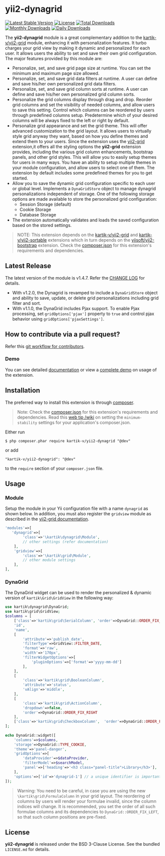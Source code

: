 yii2-dynagrid
=============

[![Latest Stable Version](https://poser.pugx.org/kartik-v/yii2-dynagrid/v/stable)](https://packagist.org/packages/kartik-v/yii2-dynagrid)
[![License](https://poser.pugx.org/kartik-v/yii2-dynagrid/license)](https://packagist.org/packages/kartik-v/yii2-dynagrid)
[![Total Downloads](https://poser.pugx.org/kartik-v/yii2-dynagrid/downloads)](https://packagist.org/packages/kartik-v/yii2-dynagrid)
[![Monthly Downloads](https://poser.pugx.org/kartik-v/yii2-dynagrid/d/monthly)](https://packagist.org/packages/kartik-v/yii2-dynagrid)
[![Daily Downloads](https://poser.pugx.org/kartik-v/yii2-dynagrid/d/daily)](https://packagist.org/packages/kartik-v/yii2-dynagrid)

The **yii2-dynagrid**  module is a great complementary addition to the [kartik-v/yii2-grid](https://github.com/kartik-v/yii2-grid) module, enhancing
it with personalization features. It turbo charges your grid view by making it dynamic and personalized for each user. It allows users the ability to 
set and save their own grid configuration. The major features provided by this module are:

- Personalize, set, and save grid page size at runtime. You can set the minimum and maximum page size allowed.
- Personalize, set, and save grid data filters at runtime. A user can define and save his/her own personalized grid data filters.
- Personalize, set, and save grid column sorts at runtime. A user can define and save his/her own personalized grid column sorts.
- Personalize the grid columns display through drag and drop. Reorder grid columns and set the visibility of needed columns, and allow users to save this setting. 
  Control which columns can be reordered by users through predefined columns setup. Predetermine which of your desired columns will be always fixed to the left or right by 
  default.
- Personalize grid appearance and set the grid theme. This will offer advanced customization to the grid layout. It allows users to virtually style grid 
  anyway they want, based on how you define themes and extend them to your users. Since the extension uses the [yii2-grid](https://github.com/kartik-v/yii2-grid)
  extension,it offers all the styling options the **yii2-grid** extension provides, including the various grid column enhancements, bootstrap panels, and other grid styles. 
  This will allow you to easily setup themes for users in   many ways. You have an ability to setup multiple themes in your module configuration, and allow users to select one of them. The extension by 
  default includes some predefined themes for you to get started.
- Allow you to save the dynamic grid configuration specific to each user or global level. Implements a `DynaGridStore` object to manage dynagrid personalizations independent of storage. One of the following storage options are made available to store 
  the personalized grid configuration:
  - Session Storage (default)
  - Cookie Storage 
  - Database Storage
- The extension automatically validates and loads the saved configuration based on the stored settings.

> NOTE: This extension depends on the [kartik-v/yii2-grid](https://github.com/kartik-v/yii2-grid) and [kartik-v/yii2-sortable](https://github.com/kartik-v/yii2-sortable) extensions which in turn depends on the 
[yiisoft/yii2-bootstrap](https://github.com/yiisoft/yii2/tree/master/extensions/bootstrap) extension. Check the 
[composer.json](https://github.com/kartik-v/yii2-dynagrid/blob/master/composer.json) for this extension's requirements and dependencies. 

## Latest Release
The latest version of the module is v1.4.7. Refer the [CHANGE LOG](https://github.com/kartik-v/yii2-dynagrid/blob/master/CHANGE.md) for details.
- With v1.2.0, the Dynagrid is revamped to include a `DynaGridStore` object and ability to save, update, or delete grid personalizations including grid filter and sort.
- With v1.1.0, the DynaGrid includes Pjax support. To enable Pjax processing, set `gridOptions['pjax']` property to `true` and control pjax behavior using `gridOptions['pjaxSettings']`.

How to contribute via a pull request?
-------------------------------------
Refer this [git workflow for contributors](.github/GIT-WORKFLOW.md).

### Demo
You can see detailed [documentation](http://demos.krajee.com/dynagrid) or view a [complete demo](http://demos.krajee.com/dynagrid-demo) on usage of the extension.

## Installation

The preferred way to install this extension is through [composer](http://getcomposer.org/download/).

> Note: Check the [composer.json](https://github.com/kartik-v/yii2-dynagrid/blob/master/composer.json) for this extension's requirements and dependencies. 
Read this [web tip /wiki](http://webtips.krajee.com/setting-composer-minimum-stability-application/) on setting the `minimum-stability` settings for your application's composer.json.


Either run

```
$ php composer.phar require kartik-v/yii2-dynagrid "@dev"
```

or add

```
"kartik-v/yii2-dynagrid": "@dev"
```

to the ```require``` section of your `composer.json` file.

## Usage

### Module

Setup the module in your Yii configuration file with a name `dynagrid` as shown below. In addition, you must also register 
the `gridview` module as described in the [yii2-grid documentation](http://demos.krajee.com/grid#module).

```php
'modules'=>[
   'dynagrid'=>[
        'class'=>'\kartik\dynagrid\Module',
        // other settings (refer documentation)
    ],
    'gridview'=>[
        'class'=>'\kartik\grid\Module',
        // other module settings
    ],
],
```

### DynaGrid

The DynaGrid widget can be used to render the personalized & dynamic version of `kartik\Grid\GridView` in the following way:

```php
use kartik\dynagrid\DynaGrid;
use kartik\grid\GridView;
$columns = [
    ['class'=>'kartik\grid\SerialColumn', 'order'=>DynaGrid::ORDER_FIX_LEFT],
    'id',
    'name',
    [
        'attribute'=>'publish_date',
        'filterType'=>GridView::FILTER_DATE,
        'format'=>'raw',
        'width'=>'170px',
        'filterWidgetOptions'=>[
            'pluginOptions'=>['format'=>'yyyy-mm-dd']
        ],
    ],
    [
        'class'=>'kartik\grid\BooleanColumn',
        'attribute'=>'status', 
        'vAlign'=>'middle',
    ],
    [
        'class'=>'kartik\grid\ActionColumn',
        'dropdown'=>false,
        'order'=>DynaGrid::ORDER_FIX_RIGHT
    ],
    ['class'=>'kartik\grid\CheckboxColumn',  'order'=>DynaGrid::ORDER_FIX_RIGHT],
];
    
echo DynaGrid::widget([
    'columns'=>$columns,
    'storage'=>DynaGrid::TYPE_COOKIE,
    'theme'=>'panel-danger',
    'gridOptions'=>[
        'dataProvider'=>$dataProvider,
        'filterModel'=>$searchModel,
        'panel'=>['heading'=>'<h3 class="panel-title">Library</h3>'],
    ],
    'options'=>['id'=>'dynagrid-1'] // a unique identifier is important
]);
```

> Warning: You need to be careful, in case you are using the new `\kartik\grid\FormulaColumn` in your grid layout. The reordering of 
columns by users will render your formulae invalid, since the column indices will change. It is recommended, you set the order of all 
such formulae columns and its dependencies to `DynaGrid::ORDER_FIX_LEFT`, so that such column positions are pre-fixed.

## License

**yii2-dynagrid** is released under the BSD 3-Clause License. See the bundled `LICENSE.md` for details.
